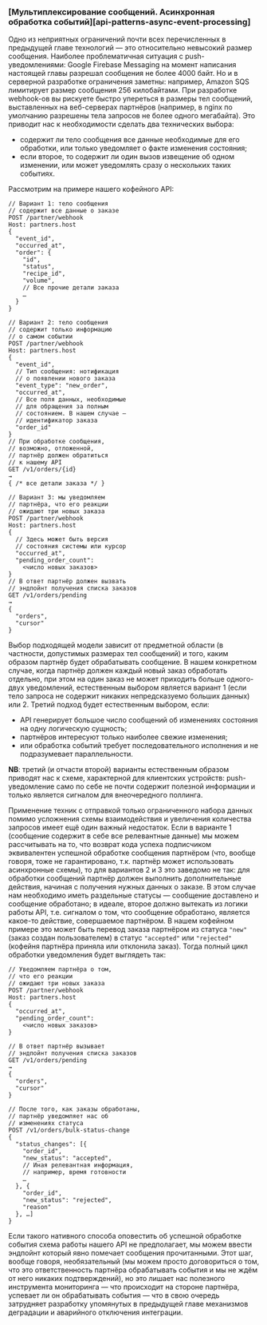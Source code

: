 ### [Мультиплексирование сообщений. Асинхронная обработка событий][api-patterns-async-event-processing]

Одно из неприятных ограничений почти всех перечисленных в предыдущей главе технологий — это относительно невысокий размер сообщения. Наиболее проблематичная ситуация с push-уведомлениями: Google Firebase Messaging на момент написания настоящей главы разрешал сообщения не более 4000 байт. Но и в серверной разработке ограничения заметны: например, Amazon SQS лимитирует размер сообщения 256 килобайтами. При разработке webhook-ов вы рискуете быстро упереться в размеры тел сообщений, выставленных на веб-серверах партнёров (например, в nginx по умолчанию разрешены тела запросов не более одного мегабайта). Это приводит нас к необходимости сделать два технических выбора:
  * содержит ли тело сообщения все данные необходимые для его обработки, или только уведомляет о факте изменения состояния;
  * если второе, то содержит ли один вызов извещение об одном изменении, или может уведомлять сразу о нескольких таких событиях.

Рассмотрим на примере нашего кофейного API:

```
// Вариант 1: тело сообщения
// содержит все данные о заказе
POST /partner/webhook
Host: partners.host
{
  "event_id",
  "occurred_at",
  "order": {
    "id",
    "status",
    "recipe_id",
    "volume",
    // Все прочие детали заказа
    …
  }
}
```
```
// Вариант 2: тело сообщения
// содержит только информацию
// о самом событии
POST /partner/webhook
Host: partners.host
{
  "event_id",
  // Тип сообщения: нотификация
  // о появлении нового заказа
  "event_type": "new_order",
  "occurred_at",
  // Все поля данных, необходимые
  // для обращения за полным
  // состоянием. В нашем случае —
  // идентификатор заказа
  "order_id"
}
// При обработке сообщения,
// возможно, отложенной,
// партнёр должен обратиться
// к нашему API
GET /v1/orders/{id}
→
{ /* все детали заказа */ }
```
```
// Вариант 3: мы уведомляем
// партнёра, что его реакции
// ожидают три новых заказа
POST /partner/webhook
Host: partners.host
{
  // Здесь может быть версия
  // состояния системы или курсор
  "occurred_at",
  "pending_order_count":
    <число новых заказов>
}
// В ответ партнёр должен вызвать
// эндпойнт получения списка заказов
GET /v1/orders/pending
→
{
  "orders",
  "cursor"
}
```

Выбор подходящей модели зависит от предметной области (в частности, допустимых размерах тел сообщений) и того, каким образом партнёр будет обрабатывать сообщение. В нашем конкретном случае, когда партнёр должен каждый новый заказ обработать отдельно, при этом на один заказ не может приходить больше одного-двух уведомлений, естественным выбором является вариант 1 (если тело запроса не содержит никаких непредсказуемо больших данных) или 2. Третий подход будет естественным выбором, если:
  * API генерирует большое число сообщений об изменениях состояния на одну логическую сущность;
  * партнёров интересуют только наиболее свежие изменения;
  * или обработка событий требует последовательного исполнения и не подразумевает параллельности.

**NB**: третий (и отчасти второй) варианты естественным образом приводят нас к схеме, характерной для клиентских устройств: push-уведомление само по себе не почти содержит полезной информации и только является сигналом для внеочередного поллинга.

Применение техник с отправкой только ограниченного набора данных помимо усложнения схемы взаимодействия и увеличения количества запросов имеет ещё один важный недостаток. Если в варианте 1 (сообщение содержит в себе все релевантные данные) мы можем рассчитывать на то, что возврат кода успеха подписчиком эквивалентен успешной обработке сообщения партнёром (что, вообще говоря, тоже не гарантировано, т.к. партнёр может использовать асинхронные схемы), то для вариантов 2 и 3 это заведомо не так: для обработки сообщений партнёр должен выполнить дополнительные действия, начиная с получения нужных данных о заказе. В этом случае нам необходимо иметь раздельные статусы — сообщение доставлено и сообщение обработано; в идеале, второе должно вытекать из логики работы API, т.е. сигналом о том, что сообщение обработано, является какое-то действие, совершаемое партнёром. В нашем кофейном примере это может быть перевод заказа партнёром из статуса `"new"` (заказ создан пользователем) в статус `"accepted"` или `"rejected"` (кофейня партнёра приняла или отклонила заказ). Тогда полный цикл обработки уведомления будет выглядеть так:

```
// Уведомляем партнёра о том,
// что его реакции
// ожидают три новых заказа
POST /partner/webhook
Host: partners.host
{
  "occurred_at",
  "pending_order_count":
    <число новых заказов>
}
```
```
// В ответ партнёр вызывает
// эндпойнт получения списка заказов
GET /v1/orders/pending
→
{
  "orders",
  "cursor"
}
```
```
// После того, как заказы обработаны,
// партнёр уведомляет нас об
// изменениях статуса
POST /v1/orders/bulk-status-change
{
  "status_changes": [{
    "order_id",
    "new_status": "accepted",
    // Иная релевантная информация,
    // например, время готовности
    …
  }, {
    "order_id",
    "new_status": "rejected",
    "reason"
  }, …]
}
```

Если такого нативного способа оповестить об успешной обработке события схема работы нашего API не предполагает, мы можем ввести эндпойнт который явно помечает сообщения прочитанными. Этот шаг, вообще говоря, необязательный (мы можем просто договориться о том, что это ответственность партнёра обрабатывать события и мы не ждём от него никаких подтверждений), но это лишает нас полезного инструмента мониторинга — что происходит на стороне партнёра, успевает ли он обрабатывать события — что в свою очередь затрудняет разработку упомянутых в предыдущей главе механизмов деградации и аварийного отключения интеграции.